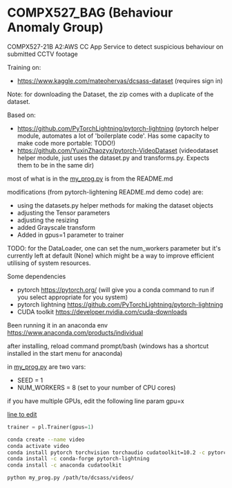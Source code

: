 # COMPX527_BAG (Behaviour Anomaly Group)
COMPX527-21B A2:AWS CC App Service to detect suspicious behaviour on submitted CCTV footage


Training on:
- https://www.kaggle.com/mateohervas/dcsass-dataset (requires sign in)

Note:
for downloading the Dataset, the zip comes with a duplicate of the dataset.


Based on:
- https://github.com/PyTorchLightning/pytorch-lightning
(pytorch helper module, automates a lot of 'boilerplate code'. Has some capacity to make code more portable: TODO!)
- https://github.com/YuxinZhaozyx/pytorch-VideoDataset 
(videodataset helper module, just uses the dataset.py and transforms.py. Expects them to be in the same dir)

most of what is in the [my_prog.py](my_prog.py) is from the README.md

modifications (from pytorch-lightening README.md demo code) are:
- using the datasets.py helper methods for making the dataset objects
- adjusting the Tensor parameters
- adjusting the resizing
- added Grayscale transform
- Added in gpus=1 parameter to trainer

TODO:
for the DataLoader, one can set the num_workers parameter but it's currently left at default (None) which might be a way to improve efficient utilising of system resources.



Some dependencies

- pytorch https://pytorch.org/ (will give you a conda command to run if you select appropriate for you system)
- pytorch lightning https://github.com/PyTorchLightning/pytorch-lightning
- CUDA toolkit https://developer.nvidia.com/cuda-downloads

Been running it in an anaconda env
https://www.anaconda.com/products/individual

after installing, reload command prompt/bash (windows has a shortcut installed in the start menu for anaconda)

in [my_prog.py](my_prog.py) are two vars:
- SEED = 1
- NUM_WORKERS = 8 (set to your number of CPU cores)

if you have multiple GPUs, edit the following line param gpu=x

[line to edit](my_prog.py#L120)
```python
trainer = pl.Trainer(gpus=1)
```


```sh
conda create --name video
conda activate video
conda install pytorch torchvision torchaudio cudatoolkit=10.2 -c pytorch
conda install -c conda-forge pytorch-lightning
conda install -c anaconda cudatoolkit
```



```sh
python my_prog.py /path/to/dcsass/videos/
```
